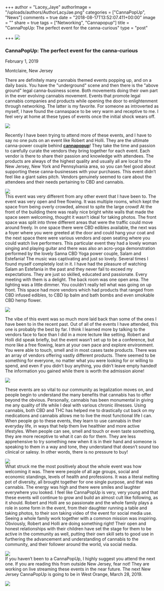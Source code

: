 +++
author = "Lacey_Jaye"
authorImage = "/uploads/authors/AuthorLacyJae.png"
categories = ["CannaPopUp", "News"]
comments = true
date = "2018-08-17T13:52:07.411+00:00"
image = ""
share = true
tags = ["Networking", "Cannapopup"]
title = "CannaPopUp: The perfect event for the canna-curious"
type = "post"

+++
![](/uploads/CannapopuplogowithBest.png)

### **CannaPopUp**: The perfect event for the canna-curious

February 1, 2019

Montclaire, New Jersey

There are definitely many cannabis themed events popping up, and on a daily basis. You have the "underground" scene and then there is the "above ground" legal canna-business scene. Both movements doing their own part in the ever evolving cannabis movement. Events that promote legal cannabis companies and products while opening the door to enlightenment through networking. The latter is my favorite. For someone as introverted as myself, I have found the cannaspace to be very warm and receptive to me. I feel very at home at these types of events once the initial shock wears off.

![](/uploads/IMG_9549.jpg)

  
Recently I have been trying to attend more of these events, and I have to say no one puts on an event like Robert and Holli. They are the ultimate canna-power couple behind [**cannapopup**](https://cannapopup.com/ "https://cannapopup.com/")! They take the time and passion to carefully curate the vendors they bring together for each event. Each vendor is there to share their passion and knowledge with attendees. The products are always of the highest quality and usually all are local to the New Jersey, New York and Pennsylvania area, so you can feel good about supporting these canna-businesses with your purchases. This event didn’t feel like a giant sales pitch. Vendors genuinely seemed to care about the attendees and their needs pertaining to CBD and cannabis.

![](/uploads/IMG_9550.jpg)  
This event was very different from any other event that I have been to. The event was very open and free flowing. It was multiple rooms, which kept the space from being overly crowded, almost to spite the large crowd! At the front of the building there was really nice bright white walls that made the space seem welcoming, thought it wasn’t ideal for taking photos. The front space was split into three different areas that were the traffic could move around freely. In one space there were CBD edibles available, the next was a foyer where you were greeted at the door and could hang your coat and the next space there were various vendors and open seating where you could watch live performers. This particular event they had a lovely woman singing and playing guitar and there was also an acro-yoga demonstration performed by the lovely Sanna CBD Yoga power couple, Salam and Estefania! The music was captivating and just so lovely. Several times I found myself completely lost in it. I have had the pleasure of watching Salam an Estefania in the past and they never fail to exceed my expectations. They are just so skilled, educated and passionate. Every meeting with them is a delight. The back room was one open area. The lighting was a little dimmer. You couldn’t really tell what was going on up front. This space had more vendors which had products that ranged from CBD infused edibles, to CBD lip balm and bath bombs and even smokable CBD hemp flower.

![](/uploads/IMG_9553.jpg)

The vibe of this event was so much more laid back than some of the ones I have been to in the recent past. Out of all of the events I have attended, this one is probably the best by far. I think I learned more by talking to the vendors face to face than I did in a more lecture like setting. Robert and Holli did speak briefly, but the event wasn’t set up to be a conference, but more like a free flowing, learn at your own pace and explore environment. You were able to touch, smell and in most cases taste products. There was an array of vendors offering vastly different products. There seemed to be something for everyone, no matter what you were looking for or willing to spend, and even if you didn’t buy anything, you didn’t leave empty handed! The information you gained while there is worth the admission alone!

![](/uploads/IMG_9558.jpg)

These events are so vital to our community as legalization moves on, and people begin to understand the many benefits that cannabis has to offer beyond the obvious. Personally, cannabis has been monumental in giving me any quality of life while I deal with various chronic illnesses. Using cannabis, both CBD and THC has helped me to drastically cut back on my medications and cannabis allows me to live the most functional life I can. When people go to these events, they learn to use cannabis in their everyday life, in ways that help them live healthier and more active lifestyles. When people can see, smell and touch or even taste something, they are more receptive to what it can do for them. They are less apprehensive to try something new when it is in their hand and someone is speaking to them in a way and tone, they understand that doesn’t sound too clinical or salesy. In other words, there is no pressure to buy!

![](/uploads/IMG_9544.jpg)  
What struck me the most positively about the whole event was how welcoming it was. There were people of all age groups, social and economic standings, levels of health and professions. It was a literal melting pot of diversity, all brought together for one single purpose, and that was cannabis. The energy was high and there were smiles and laughter everywhere you looked. I feel like CannaPopUp is very, very young and that these events will continue to grow and build an almost cult like following, as it should. Robert and Holli are so passionate and the whole family plays a role in some form in the event, from their daughter running a table and taking photos, to their son taking video of the event for social media use. Seeing a whole family work together with a common mission was inspiring. Obviously, Robert and Holli are doing something right! Their open and honest relationships with their children have set the stage for them to be active in the community as well, putting their own skill sets to good use in furthering the advancement and understanding of cannabis to the community, and their follower around the world, via social media.

![](/uploads/IMG_9542.jpg)  
If you haven’t been to a CannaPopUp, I highly suggest you attend the next one. If you are reading this from outside New Jersey, fear not! They are working on live streaming these events in the near future. The next New Jersey CannaPopUp is going to be in West Orange, March 28, 2019.

![](/uploads/IMG_9537.jpg)